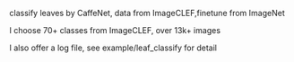 classify leaves by CaffeNet, data from ImageCLEF,finetune from ImageNet

I choose 70+ classes from ImageCLEF, over 13k+ images

I also offer a log file, see example/leaf_classify for detail
